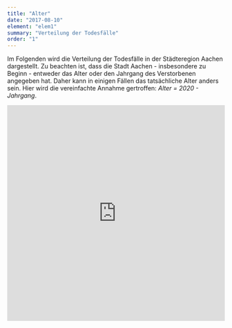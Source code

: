 ```yaml
---
title: "Alter"
date: "2017-08-10"
element: "elem1"
summary: "Verteilung der Todesfälle"
order: "1"
---
```

Im Folgenden wird die Verteilung der Todesfälle in der Städteregion Aachen dargestellt. Zu beachten ist, dass die Stadt Aachen - insbesondere zu Beginn - entweder das Alter oder den Jahrgang des Verstorbenen angegeben hat. Daher kann in einigen Fällen das tatsächliche Alter anders sein. Hier wird die vereinfachte Annahme gertroffen: _Alter = 2020 - Jahrgang_. 

<iframe class="highcharts-iframe" src="https://app.everviz.com/embed/nKRqiZRxw/" title="Chart: Alter" style="border: 0; width: 100%; height: 500px"></iframe>